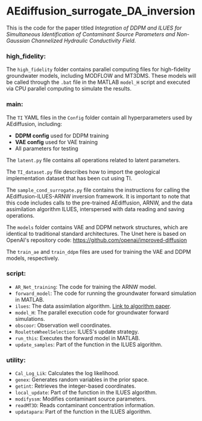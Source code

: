 
# AEdiffusion_surrogate_DA_inversion
This is the code for the paper titled *Integration of DDPM and ILUES for Simultaneous Identification of Contaminant Source Parameters and Non-Gaussian Channelized Hydraulic Conductivity Field*.

### high_fidelity:
The `high_fidelity` folder contains parallel computing files for high-fidelity groundwater models, including MODFLOW and MT3DMS. These models will be called through the `.bat` file in the MATLAB `model_H` script and executed via CPU parallel computing to simulate the results.

### main:
The `TI` YAML files in the `Config` folder contain all hyperparameters used by AEdiffusion, including:
- **DDPM config** used for DDPM training
- **VAE config** used for VAE training
- All parameters for testing

The `latent.py` file contains all operations related to latent parameters.

The `TI_dataset.py` file describes how to import the geological implementation dataset that has been cut using TI.

The `sample_cond_surrogate.py` file contains the instructions for calling the AEdiffusion-ILUES-ARNW inversion framework. It is important to note that this code includes calls to the pre-trained AEdiffusion, ARNW, and the data assimilation algorithm ILUES, interspersed with data reading and saving operations.

The `models` folder contains VAE and DDPM network structures, which are identical to traditional standard architectures. The Unet here is based on OpenAI's repository code: https://github.com/openai/improved-diffusion

The `train_ae` and `train_ddpm` files are used for training the VAE and DDPM models, respectively.

### script:
- `AR_Net_training`: The code for training the ARNW model.
- `forward_model`: The code for running the groundwater forward simulation in MATLAB.
- `ilues`: The data assimilation algorithm. [Link to algorithm paper](https://agupubs.onlinelibrary.wiley.com/doi/full/10.1002/2017WR020906).
- `model_H`: The parallel execution code for groundwater forward simulations.
- `obscoor`: Observation well coordinates.
- `RouletteWheelSelection`: ILUES's update strategy.
- `run_this`: Executes the forward model in MATLAB.
- `update_samples`: Part of the function in the ILUES algorithm.

### utility:
- `Cal_Log_Lik`: Calculates the log likelihood.
- `genex`: Generates random variables in the prior space.
- `getint`: Retrieves the integer-based coordinates.
- `local_update`: Part of the function in the ILUES algorithm.
- `modifyssm`: Modifies contaminant source parameters.
- `readMT3D`: Reads contaminant concentration information.
- `updatapara`: Part of the function in the ILUES algorithm.

